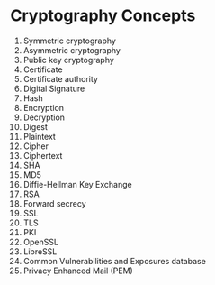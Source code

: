 # Cryptography Concepts

1. Symmetric cryptography
1. Asymmetric cryptography
1. Public key cryptography
1. Certificate
1. Certificate authority
1. Digital Signature
1. Hash
1. Encryption
1. Decryption
1. Digest
1. Plaintext
1. Cipher
1. Ciphertext
1. SHA
1. MD5
1. Diffie-Hellman Key Exchange
1. RSA
1. Forward secrecy
1. SSL
1. TLS
1. PKI
1. OpenSSL
1. LibreSSL
1. Common Vulnerabilities and Exposures database
1. Privacy Enhanced Mail (PEM)
